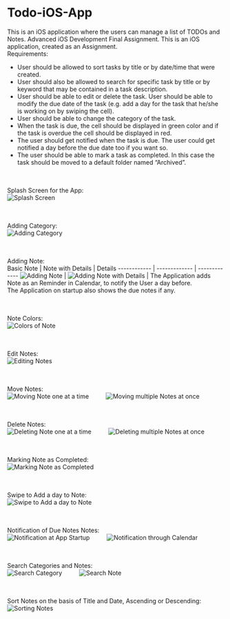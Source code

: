 # Todo-iOS-App
This is an iOS application where the users can manage a list of TODOs and Notes.
Advanced iOS Development Final Assignment. This is an iOS application, created as an Assignment. <br/>
Requirements:
* User should be allowed to sort tasks by title or by date/time that were created.
* User should also be allowed to search for specific task by title or by keyword that may be
contained in a task description.
* User should be able to edit or delete the task. User should be able to modify the due date
of the task (e.g. add a day for the task that he/she is working on by swiping the cell).
* User should be able to change the category of the task.
* When the task is due, the cell should be displayed in green color and if the task is overdue
the cell should be displayed in red.
* The user should get notified when the task is due. The user could get notified a day before
the due date too if you want so.
* The user should be able to mark a task as completed. In this case the task should be moved
to a default folder named “Archived”.

<br/><br/>
Splash Screen for the App:
<br/>
![Splash Screen](screenshots/splashScreen.gif)

<br/><br/>
Adding Category:
<br/>
![Adding Category](screenshots/addCategory.gif)

<br/><br/>
Adding Note:
<br/>
Basic Note | Note with Details | Details
------------ | ------------- | -------------
![Adding Note](screenshots/addNote.gif) | ![Adding Note with Details](screenshots/addNote1.gif) |  The Application adds Note as an Reminder in Calendar, to notify the User a day before. <br/> The Application on startup also shows the due notes if any.

<br/><br/>
Note Colors:
<br/>
![Colors of Note](screenshots/noteColor.gif)

<br/><br/>
Edit Notes:
<br/>
![Editing Notes](screenshots/edit.gif)

<br/><br/>
Move Notes:
<br/>
![Moving Note one at a time](screenshots/move.gif)
&emsp; &emsp;
![Moving multiple Notes at once](screenshots/move1.gif)

<br/><br/>
Delete Notes:
<br/>
![Deleting Note one at a time](screenshots/delete.gif)
&emsp; &emsp;
![Deleting multiple Notes at once](screenshots/delete1.gif)

<br/><br/>
Marking Note as Completed:
<br/>
![Marking Note as Completed](screenshots/complete.gif)

<br/><br/>
Swipe to Add a day to Note:
<br/>
![Swipe to Add a day to Note](screenshots/addDay.gif)

<br/><br/>
Notification of Due Notes Notes:
<br/>
![Notification at App Startup](screenshots/notify.gif)
&emsp; &emsp;
![Notification through Calendar](screenshots/addNote1.gif)

<br/><br/>
Search Categories and Notes:
<br/>
![Search Category](screenshots/searchCategory.gif)
&emsp; &emsp;
![Search Note](screenshots/searchNote.gif)

<br/><br/>
Sort Notes on the basis of Title and Date, Ascending or Descending:
<br/>
![Sorting Notes](screenshots/sort.gif)
